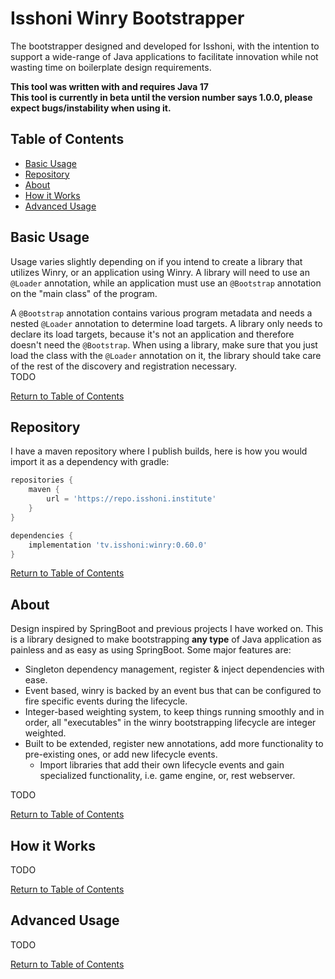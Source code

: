 Isshoni Winry Bootstrapper
==========================
The bootstrapper designed and developed for Isshoni, with the intention to support a wide-range
of Java applications to facilitate innovation while not wasting time on boilerplate design requirements.

**This tool was written with and requires Java 17**  
**This tool is currently in beta until the version number says 1.0.0, please expect bugs/instability when using it.**  

Table of Contents
-----------------
- [Basic Usage](#basic-usage)
- [Repository](#repository)
- [About](#about)
- [How it Works](#how-it-works)
- [Advanced Usage](#advanced-usage)

Basic Usage
-----------
Usage varies slightly depending on if you intend to create a library that utilizes Winry, or an application
using Winry. A library will need to use an `@Loader` annotation, while an application must use an `@Bootstrap`
annotation on the "main class" of the program.  

A `@Bootstrap` annotation contains various program metadata and needs a nested `@Loader` annotation to determine load
targets. A library only needs to declare its load targets, because it's not an application and therefore doesn't
need the `@Bootstrap`. When using a library, make sure that you just load the class with the `@Loader` annotation
on it, the library should take care of the rest of the discovery and registration necessary.  
TODO

[Return to Table of Contents](#table-of-contents)

Repository
----------
I have a maven repository where I publish builds, here is how you would import it as a dependency with gradle:
```groovy
repositories {
    maven {
        url = 'https://repo.isshoni.institute'
    }
}

dependencies {
    implementation 'tv.isshoni:winry:0.60.0'
}
```

[Return to Table of Contents](#table-of-contents)

About
-----
Design inspired by SpringBoot and previous projects I have worked on. This is a library designed to make
bootstrapping **any type** of Java application as painless and as easy as using SpringBoot. Some major
features are:
* Singleton dependency management, register & inject dependencies with ease.
* Event based, winry is backed by an event bus that can be configured to fire specific events during the lifecycle.
* Integer-based weighting system, to keep things running smoothly and in order, all "executables" in the winry bootstrapping lifecycle are integer weighted.
* Built to be extended, register new annotations, add more functionality to pre-existing ones, or add new lifecycle events.
    * Import libraries that add their own lifecycle events and gain specialized functionality, i.e. game engine, or, rest webserver.
  
TODO  
  
[Return to Table of Contents](#table-of-contents)

How it Works
------------
TODO  
  
[Return to Table of Contents](#table-of-contents)

Advanced Usage
--------------
TODO  
  
[Return to Table of Contents](#table-of-contents)
